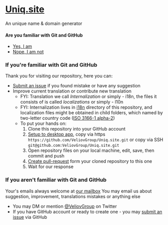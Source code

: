 # [Uniq.site](https://unq.site)
An unique name & domain generator

#### Are you familiar with Git and GitHub
 - [Yes, I am](#if-youre-familiar-with-git-and-github)
 - [Nope, I am not](#if-you-arent-familiar-with-git-and-github)

### If you're familiar with Git and GitHub
Thank you for visiting our repository, here you can:
 - [Submit an issue](https://github.com/VeliovGroup/Uniq.site/issues) if you found mistake or have any suggestion
 - Improve current translation or contribute new translation
   * FYI: Translation we call *Internalization* or simply - i18n, the files it consists of is called *localizations* or simply - l10n
   * FYI: Internalization lives in [i18n](https://github.com/VeliovGroup/Uniq.site/tree/master/i18n) directory of this repository, and localization files might be obtained in child folders, which named by two-letter country code ([ISO 3166-1 alpha-2](https://en.wikipedia.org/wiki/ISO_3166-1_alpha-2))
   * To put your hands on:
     1. Clone this repository into your GitHub account
     2. [Setup to desktop app](github-mac://openRepo/https://github.com/VeliovGroup/Uniq.site), copy via https `https://github.com/VeliovGroup/Uniq.site.git` or copy via SSH `git@github.com:VeliovGroup/Uniq.site.git`
     3. Open repository files on your local machine, edit, save, then commit and push
     4. [Create pull-request](https://github.com/VeliovGroup/Uniq.site/compare) form your cloned repository to this one
     5. Wait for our response

### If you aren't familiar with Git and GitHub
Your's emails always welcome at [our mailbox](mailto:info@uniq.site)
You may email us about suggestion, improvement, translations mistakes or anything else
 - You may DM or mention [@VeliovGroup](https://twitter.com/VeliovGroup) on Twitter
 - If you have GitHub account or ready to create one - you may [submit an issue](https://github.com/VeliovGroup/Uniq.site/issues) via GitHub